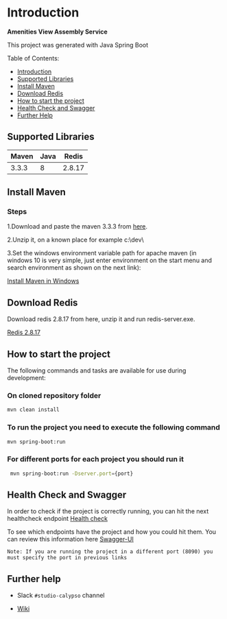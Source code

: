 # Introduction

**Amenities View Assembly Service**

This project was generated with Java Spring Boot

Table of Contents:

- [Introduction](#introduction)
- [Supported Libraries](#supported-libraries)
- [Install Maven](#install-maven)
- [Download Redis](#download-redis)
- [How to start the project](#how-to-start-the-project)
- [Health Check and Swagger](#health-check-and-swagger)
- [Further Help](#further-help)

## Supported Libraries

|   Maven  |  Java  |  Redis  |
|----------|--------|--------|
| 3.3.3 | 8 | 2.8.17 |


## Install Maven

### Steps

1.Download and paste the maven 3.3.3 from [here](https://drive.google.com/file/d/1qJSDhyvUikcyOlEfgSG6ba2w7zvr8ZSV/view).


2.Unzip it, on a known place for example c:\dev\

3.Set the windows environment variable path for apache maven (in windows 10 is very 
simple, just enter environment on the start menu and search environment as shown on the next link):

[Install Maven in Windows](https://docs.google.com/document/d/1wCpLwV6_6ypIVP0is2JclZqHuhpqJZRbbtm4EEeW5WE/)

## Download Redis

Download redis 2.8.17 from here, unzip it and run redis-server.exe.

[Redis 2.8.17](https://drive.google.com/file/d/1dArpMpvbAPObYIPDuFbP0gwF4el2E5mc/view)

## How to start the project

The following commands and tasks are available for use during development:

### On cloned repository folder

```bash
mvn clean install
```

### To run the project you need to execute the following command

```bash 
mvn spring-boot:run
```

### For different ports for each project you should run it
```bash 
 mvn spring-boot:run -Dserver.port={port}
```

## Health Check and Swagger

In order to check if the project is correctly running, you can hit the next healthcheck endpoint
[Health check](http://localhost:8090/dcl-amenities-vas/healthcheck)

To see which endpoints have the project and how you could hit them. You can review this information here
[Swagger-UI](http://localhost:8090/dcl-amenities-vas/swagger-ui.html#/)

`Note: If you are running the project in a different port (8090) you must specify the port in previous links`

## Further help

- Slack `#studio-calypso` channel

- [Wiki](https://wiki.wdpro.wdig.com/pages/viewpage.action?pageId=137112339)
